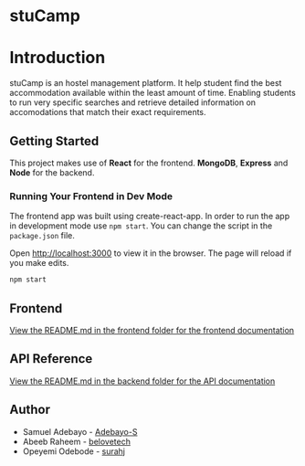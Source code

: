 # stuCamp

# Introduction
stuCamp is an hostel management platform. It help student find the best accommodation available within the least amount of time. Enabling students to run very specific searches and retrieve detailed information on accomodations that match their exact requirements.

## Getting Started

This project makes use of **React** for the frontend. **MongoDB**, **Express** and **Node** for the backend.

### Running Your Frontend in Dev Mode

The frontend app was built using create-react-app. In order to run the app in development mode use ```npm start```. You can change the script in the ```package.json``` file.

Open [http://localhost:3000](http://localhost:3000) to view it in the browser. The page will reload if you make edits.<br>

```bash
npm start
```

## Frontend
[View the README.md in the frontend folder for the frontend documentation](./frontend/README.md)

## API Reference

[View the README.md in the backend folder for the API documentation](./backend/README.md)

## Author

- Samuel Adebayo - [Adebayo-S](https://github.com/Adebayo-S)
- Abeeb Raheem - [belovetech](https://github.com/belovetech)
- Opeyemi Odebode - [surahj](https://github.com/surahj)

